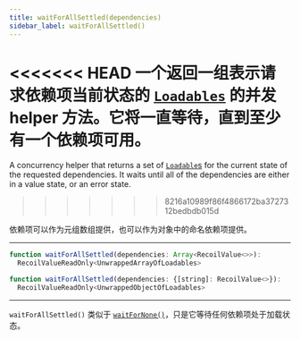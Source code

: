 ```yaml
---
title: waitForAllSettled(dependencies)
sidebar_label: waitForAllSettled()
---
```


<<<<<<< HEAD
一个返回一组表示请求依赖项当前状态的 [`Loadables`](/docs/api-reference/core/Loadable) 的并发 helper 方法。它将一直等待，直到至少有一个依赖项可用。
=======
A concurrency helper that returns a set of [`Loadable`s](/docs/api-reference/core/Loadable) for the current state of the requested dependencies.  It waits until all of the dependencies are either in a value state, or an error state.
>>>>>>> 8216a10989f86f4866172ba3727312bedbdb015d

依赖项可以作为元组数组提供，也可以作为对象中的命名依赖项提供。

---

```jsx
function waitForAllSettled(dependencies: Array<RecoilValue<>>):
  RecoilValueReadOnly<UnwrappedArrayOfLoadables>
```

```jsx
function waitForAllSettled(dependencies: {[string]: RecoilValue<>}):
  RecoilValueReadOnly<UnwrappedObjectOfLoadables>
```
---

`waitForAllSettled()` 类似于 [`waitForNone()`](/docs/api-reference/utils/waitForNone)，只是它等待任何依赖项处于加载状态。
